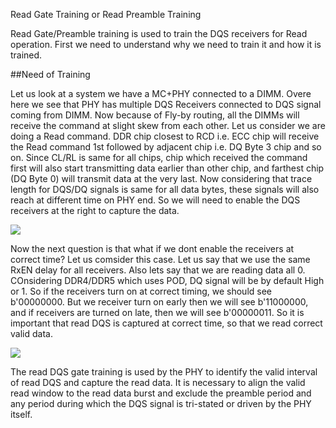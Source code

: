Read Gate Training or Read Preamble Training

Read Gate/Preamble training is used to train the DQS receivers for Read operation. First we need to understand why we need to train it and how it is trained. 

##Need of Training

Let us look at a system we have a MC+PHY connected to a DIMM. Overe here we see that PHY has multiple DQS Receivers connected to DQS signal coming from DIMM. Now because of Fly-by routing, all the DIMMs will receive the command at slight skew from each other. Let us consider we are doing a Read command. DDR chip closest to RCD i.e. ECC chip will receive the Read command 1st followed by adjacent chip i.e. DQ Byte 3 chip and so on. Since CL/RL is same for all chips, chip which received the command first will also start transmitting data earlier than other chip, and farthest chip (DQ Byte 0) will transmit data at the very last. Now considering that trace length for DQS/DQ signals is same for all data bytes, these signals will also reach at different time on PHY end. So we will need to enable the DQS receivers at the right to capture the data.

![](../images/rdgate/rdgateneed2.drawio)

Now the next question is that what if we dont enable the receivers at correct time?
Let us comsider this case. Let us say that we use the same RxEN delay for all receivers. Also lets say that we are reading data all 0. COnsidering DDR4/DDR5 which uses POD, DQ signal will be by default High or 1. So if the receivers turn on at correct timing, we should see b'00000000. But we receiver turn on early then we will see b'11000000, and if receivers are turned on late, then we will see b'00000011. So it is important that read DQS is captured at correct time, so that we read correct valid data.

![](../images/rdgate/rdgateneed.drawio)


The read DQS gate training is used by the PHY to identify the valid interval of read DQS and capture the read data. It is necessary to align the valid read window to the read data burst and exclude the preamble period and any period during which the DQS signal is tri-stated or driven by the PHY itself.